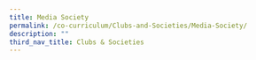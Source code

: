 ```yaml
---
title: Media Society
permalink: /co-curriculum/Clubs-and-Societies/Media-Society/
description: ""
third_nav_title: Clubs & Societies
---
```

